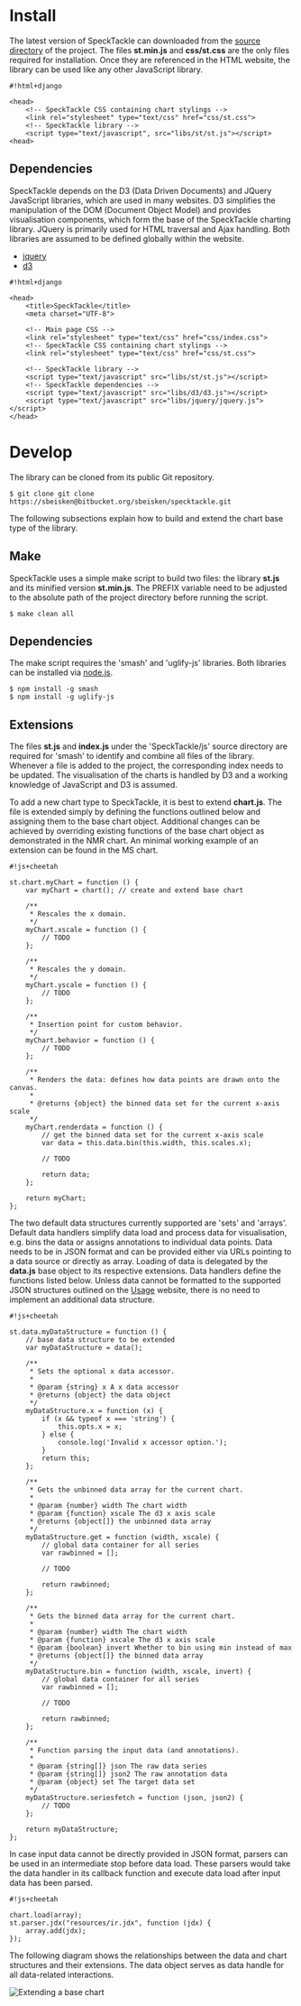# Install
The latest version of SpeckTackle can downloaded from the [source directory](https://bitbucket.org/sbeisken/specktackle/src) 
of the project. The files **st.min.js** and **css/st.css** are the only files required for installation. Once they are 
referenced in the HTML website, the library can be used like any other JavaScript library.

```
#!html+django

<head>
    <!-- SpeckTackle CSS containing chart stylings -->
    <link rel="stylesheet" type="text/css" href="css/st.css">
    <!-- SpeckTackle library -->
    <script type="text/javascript", src="libs/st/st.js"></script>
<head>
```

## Dependencies
SpeckTackle depends on the D3 (Data Driven Documents) and JQuery JavaScript libraries, which are used in many websites. 
D3 simplifies the manipulation of the DOM (Document Object Model) and provides visualisation components, which form the 
base of the SpeckTackle charting library. JQuery is primarily used for HTML traversal and Ajax handling. 
Both libraries are assumed to be defined globally within the website.

* [jquery](http://jquery.com/)
* [d3](http://d3js.org/)

```
#!html+django

<head>
    <title>SpeckTackle</title>
    <meta charset="UTF-8">
    
    <!-- Main page CSS -->
    <link rel="stylesheet" type="text/css" href="css/index.css">
    <!-- SpeckTackle CSS containing chart stylings -->
    <link rel="stylesheet" type="text/css" href="css/st.css">
    
    <!-- SpeckTackle library -->
    <script type="text/javascript" src="libs/st/st.js"></script>
    <!-- SpeckTackle dependencies -->
    <script type="text/javascript" src="libs/d3/d3.js"></script>
    <script type="text/javascript" src="libs/jquery/jquery.js"></script>
</head>
```

# Develop
The library can be cloned from its public Git repository.

```
$ git clone git clone https://sbeisken@bitbucket.org/sbeisken/specktackle.git
```

The following subsections explain how to build and extend the chart base type of the library.

## Make
SpeckTackle uses a simple make script to build two files: the library **st.js** and its minified version
**st.min.js**. The PREFIX variable need to be adjusted to the absolute path of the project directory 
before running the script.

```
$ make clean all
```

## Dependencies
The make script requires the 'smash' and 'uglify-js' libraries. Both libraries can be installed
via [node.js](http://nodejs.org/).

```
$ npm install -g smash
$ npm install -g uglify-js
```

## Extensions
The files **st.js** and **index.js** under the 'SpeckTackle/js' source directory are required
for 'smash' to identify and combine all files of the library. Whenever a file is added to the project,
the corresponding index needs to be updated. The visualisation of the charts is handled by D3 and a 
working knowledge of JavaScript and D3 is assumed.

To add a new chart type to SpeckTackle, it is best to extend **chart.js**. The file is extended simply
by defining the functions outlined below and assigning them to the base chart object. Additional changes
can be achieved by overriding existing functions of the base chart object as demonstrated in the NMR chart.
An minimal working example of an extension can be found in the MS chart.

```
#!js+cheetah

st.chart.myChart = function () {
    var myChart = chart(); // create and extend base chart
    
    /**
     * Rescales the x domain.
     */
    myChart.xscale = function () {
        // TODO
    };
    
    /**
     * Rescales the y domain.
     */
    myChart.yscale = function () {
        // TODO
    };
    
    /**
     * Insertion point for custom behavior.
     */
    myChart.behavior = function () {
        // TODO
    };
    
    /**
     * Renders the data: defines how data points are drawn onto the canvas.
     *
     * @returns {object} the binned data set for the current x-axis scale
     */
    myChart.renderdata = function () {
        // get the binned data set for the current x-axis scale
        var data = this.data.bin(this.width, this.scales.x);

        // TODO

        return data;
    };
    
    return myChart;
};
```

The two default data structures currently supported are 'sets' and 'arrays'. Default data handlers
simplify data load and process data for visualisation, e.g. bins the data or assigns annotations to
individual data points. Data needs to be in JSON format and can be provided either via URLs pointing
to a data source or directly as array. Loading of data is delegated by the **data.js** base object to
its respective extensions. Data handlers define the functions listed below. Unless data cannot be formatted
to the supported JSON structures outlined on the 
[Usage](https://bitbucket.org/sbeisken/specktackle/wiki/Usage#Data) website, there is no need to implement
an additional data structure.

```
#!js+cheetah

st.data.myDataStructure = function () {
    // base data structure to be extended
    var myDataStructure = data();
    
    /**
     * Sets the optional x data accessor.
     *
     * @param {string} x A x data accessor
     * @returns {object} the data object
     */
    myDataStructure.x = function (x) {
        if (x && typeof x === 'string') {
            this.opts.x = x;
        } else {
            console.log('Invalid x accessor option.');
        }
        return this;
    };
    
    /**
     * Gets the unbinned data array for the current chart.
     *
     * @param {number} width The chart width
     * @param {function} xscale The d3 x axis scale
     * @returns {object[]} the unbinned data array
     */
    myDataStructure.get = function (width, xscale) {
        // global data container for all series
        var rawbinned = [];
        
        // TODO
        
        return rawbinned;
    };
    
    /**
     * Gets the binned data array for the current chart.
     *
     * @param {number} width The chart width
     * @param {function} xscale The d3 x axis scale
     * @param {boolean} invert Whether to bin using min instead of max
     * @returns {object[]} the binned data array
     */
    myDataStructure.bin = function (width, xscale, invert) {
        // global data container for all series
        var rawbinned = [];
        
        // TODO
        
        return rawbinned;
    };
    
    /**
     * Function parsing the input data (and annotations).
     *
     * @param {string[]} json The raw data series
     * @param {string[]} json2 The raw annotation data
     * @param {object} set The target data set
     */
    myDataStructure.seriesfetch = function (json, json2) {
        // TODO
    };
    
    return myDataStructure;
};
```

In case input data cannot be directly provided in JSON format, parsers can be used in an
intermediate stop before data load. These parsers would take the data handler in its callback function
and execute data load after input data has been parsed.

```
#!js+cheetah

chart.load(array);
st.parser.jdx("resources/ir.jdx", function (jdx) {
    array.add(jdx);
});
```

The following diagram shows the relationships between the data and chart structures and their 
extensions. The data object serves as data handle for all data-related interactions.

![Extending a base chart](figures/figure_1.png "")
